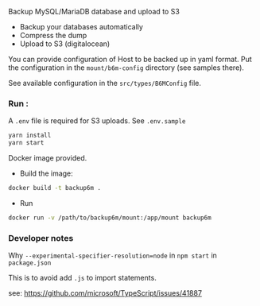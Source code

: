 Backup MySQL/MariaDB database and upload to S3

- Backup your databases automatically
- Compress the dump
- Upload to S3 (digitalocean)

You can provide configuration of Host to be backed up in yaml format. 
Put the configuration in the `mount/b6m-config` directory (see samples there). 

See available configuration in the `src/types/B6MConfig` file.



### Run :

A `.env` file is required for S3 uploads. See `.env.sample`

```sh
yarn install
yarn start
```
Docker image provided.

- Build the image:

```sh
docker build -t backup6m .
```

- Run 

```sh
docker run -v /path/to/backup6m/mount:/app/mount backup6m
```

### Developer notes

Why `--experimental-specifier-resolution=node` in `npm start` in `package.json`

This is to avoid add `.js` to import statements.

see: https://github.com/microsoft/TypeScript/issues/41887
